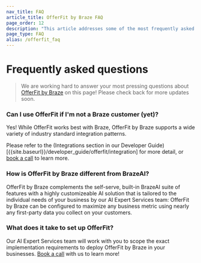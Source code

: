 ```yaml
---
nav_title: FAQ
article_title: OfferFit by Braze FAQ
page_order: 12
description: "This article addresses some of the most frequently asked questions regarding OfferFit by Braze."
page_type: FAQ
alias: /offerfit_faq  
---
```


# Frequently asked questions

> We are working hard to answer your most pressing questions about [OfferFit by Braze]({{site.baseurl}}/user_guide/offerfit) on this page! Please check back for more updates soon.

### Can I use OfferFit if I'm not a Braze customer (yet)?

Yes! While OfferFit works best with Braze, OfferFit by Braze supports a wide variety of industry standard integration patterns. 

Please refer to the (Integrations section in our Developer Guide)[{{site.baseurl}}/developer_guide/offerfit/integration] for more detail, or [book a call](https://offerfit.ai/book-now) to learn more.

### How is OfferFit by Braze different from BrazeAI?

OfferFit by Braze complements the self-serve, built-in BrazeAI suite of features with a highly customizeable AI solution that is tailored to the individual needs of your business by our AI Expert Services team: OfferFit by Braze can be configured to maximize any business metric using nearly any first-party data you collect on your customers.

### What does it take to set up OfferFit?

Our AI Expert Services team will work with you to scope the exact implementation requirements to deploy OfferFit by Braze in your businesses. [Book a call](https://offerfit.ai/book-now) with us to learn more!
